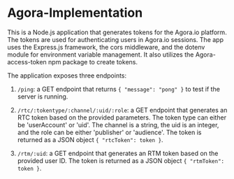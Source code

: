 # Agora-Implementation


This is a Node.js application that generates tokens for the Agora.io platform. The tokens are used for authenticating users in Agora.io sessions. The app uses the Express.js framework, the cors middleware, and the dotenv module for environment variable management. It also utilizes the Agora-access-token npm package to create tokens.

The application exposes three endpoints:

1. `/ping`: a GET endpoint that returns `{ "message": "pong" }` to test if the server is running.

2. `/rtc/:tokentype/:channel/:uid/:role`: a GET endpoint that generates an RTC token based on the provided parameters. The token type can either be 'userAccount' or 'uid'. The channel is a string, the uid is an integer, and the role can be either 'publisher' or 'audience'. The token is returned as a JSON object `{ "rtcToken": token }`.

3. `/rtm/:uid`: a GET endpoint that generates an RTM token based on the provided user ID. The token is returned as a JSON object `{ "rtmToken": token }`.
